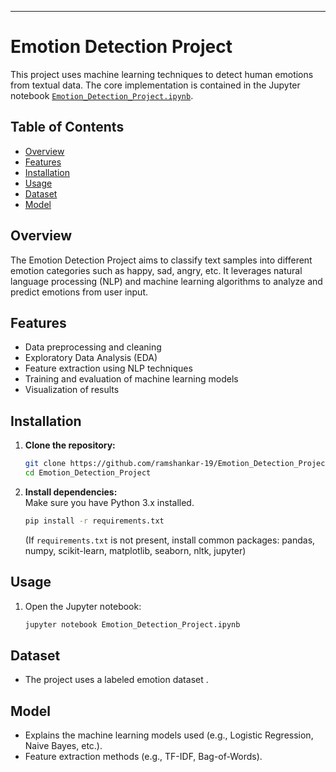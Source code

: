 
---

# Emotion Detection Project

This project uses machine learning techniques to detect human emotions from textual data. The core implementation is contained in the Jupyter notebook [`Emotion_Detection_Project.ipynb`](Emotion_Detection_Project.ipynb).

## Table of Contents

- [Overview](#overview)
- [Features](#features)
- [Installation](#installation)
- [Usage](#usage)
- [Dataset](#dataset)
- [Model](#model)
  
## Overview

The Emotion Detection Project aims to classify text samples into different emotion categories such as happy, sad, angry, etc. It leverages natural language processing (NLP) and machine learning algorithms to analyze and predict emotions from user input.

## Features

- Data preprocessing and cleaning
- Exploratory Data Analysis (EDA)
- Feature extraction using NLP techniques
- Training and evaluation of machine learning models
- Visualization of results

## Installation

1. **Clone the repository:**
   ```bash
   git clone https://github.com/ramshankar-19/Emotion_Detection_Project.git
   cd Emotion_Detection_Project
   ```

2. **Install dependencies:**  
   Make sure you have Python 3.x installed.
   ```bash
   pip install -r requirements.txt
   ```
   (If `requirements.txt` is not present, install common packages: pandas, numpy, scikit-learn, matplotlib, seaborn, nltk, jupyter)

## Usage

1. Open the Jupyter notebook:
   ```bash
   jupyter notebook Emotion_Detection_Project.ipynb
   ```

## Dataset

- The project uses a labeled emotion dataset .


## Model

- Explains the machine learning models used (e.g., Logistic Regression, Naive Bayes, etc.).
- Feature extraction methods (e.g., TF-IDF, Bag-of-Words).




